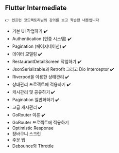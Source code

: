 ## Flutter Intermediate

```
👉 인프런 코드팩토리님의 강의를 보고 학습한 내용입니다 
```
  * 기본 UI 작업하기 ✔️
  * Authentication (인증 시스템) ✔️
  * Pagination (페이지네이션) ✔️
  * 데이터 모델링 ✔️
  * RestaurantDetailScreen 작업하기 ✔️
  * JsonSerializable과 Retrofit 그리고 Dio Interceptor ✔️
  * Riverpod을 이용한 상태관리 ✔️
  * 상태관리 프로젝트에 적용하기 ✔️
  * 캐시관리 및 공유하기 ✔️
  * Pagination 일반화하기 ✔️
  * 고급 캐시관리 ✔️
  * GoRouter 이론 ✔️
  * GoRouter 프로젝트에 적용하기
  * Optimistic Response
  * 장바구니 스크린
  * 주문 탭
  * Debounce와 Throttle

